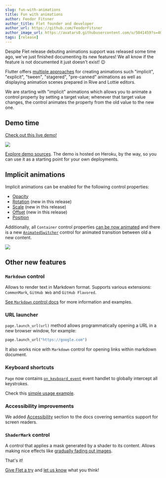 ```yaml
---
slug: fun-with-animations
title: Fun with animations
author: Feodor Fitsner
author_title: Flet founder and developer
author_url: https://github.com/FeodorFitsner
author_image_url: https://avatars0.githubusercontent.com/u/5041459?s=400&v=4
tags: [release]
---
```


Despite Flet release debuting animations support was released some time ago, we've just finished documenting its new features! We all know if the feature is not documented it just doesn't exist! 😉

Flutter offers [multiple approaches](https://docs.flutter.dev/development/ui/animations) for creating animations such "implicit", "explicit", "tween", "stagered", "pre-canned" animations as well as displaying animation scenes prepared in Rive and Lottie editors.

We are starting with "implicit" animations which allows you to animate a control property by setting a target value; whenever that target value changes, the control animates the property from the old value to the new one.

## Demo time

<div style={{fontSize: "1.1rem", textAlign: "center", padding: "1rem" }}>
<a href="https://flet-animation.herokuapp.com/">Check out this live demo!</a>
</div>

<a href="https://flet-animation.herokuapp.com/"><img src="/img/blog/animations/flet-animation-demo.gif" className="screenshot-100" /></a>

[Explore demo sources](https://github.com/flet-dev/flet-heroku-app). The demo is hosted on Heroku, by the way, so you can use it as a starting point for your own deployments.

## Implicit animations

Implicit animations can be enabled for the following control properties:

* [Opacity](/docs/guides/python/animations#opacity-animation)
* [Rotation](/docs/guides/python/animations#rotation-animation) (new in this release)
* [Scale](/docs/guides/python/animations#scale-animation) (new in this release)
* [Offset](/docs/guides/python/animations#offset-animation) (new in this release)
* [Position](/docs/guides/python/animations#position-animation)

Additionally, all `Container` control properties [can be now animated](/docs/guides/python/animations#animated-container) and there is a new [`AnimatedSwitcher`](/docs/controls/animatedswitcher) control for animated transition between old a new content.

<img src="/img/docs/controls/animated-switcher/animated-switcher.gif" className="screenshot-20" />

## Other new features

### `Markdown` control

Allows to render text in Markdown format. Supports various extensions: `CommonMark`, `GitHub Web` and `GitHub Flavored`.

[See `Markdown` control docs](/docs/controls/markdown) for more information and examples.

### URL launcher

`page.launch_url(url)` method allows programmatically opening a URL in a new browser window, for example:

```python
page.launch_url("https://google.com")
```

It also works nice with `Markdown` control for opening links within markdown document.

### Keyboard shortcuts

`Page` now contains [`on_keyboard_event`](/docs/controls/page#on_keyboard_event) event handlet to globally intercept all keystrokes.

Check this [simple usage example](https://github.com/flet-dev/examples/blob/main/python/controls/page/keyboard-events.py).

### Accessibility improvements

We added [Accessibility](/docs/guides/python/accessibility) section to the docs covering semantics support for screen readers.

### `ShaderMark` control

A control that applies a mask generated by a shader to its content. Allows making nice effects like [gradually fading out images](/docs/controls/shadermask#gradually-fade-out-image-to-the-bottom-edge).

That's it!

[Give Flet a try](/docs) and [let us know](https://discord.gg/dzWXP8SHG8) what you think!